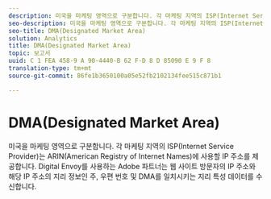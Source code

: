 ```yaml
---
description: 미국을 마케팅 영역으로 구분합니다. 각 마케팅 지역의 ISP(Internet Service Provider)는 ARIN(American Registry of Internet Names)에 사용할 IP 주소를 제공합니다. Digital Envoy를 사용하는 Adobe 파트너는 웹 사이트 방문자의 IP 주소와 해당 IP 주소의 지리 정보인 주, 우편 번호 및 DMA를 일치시키는 지리 특성 데이터를 수신합니다.
seo-description: 미국을 마케팅 영역으로 구분합니다. 각 마케팅 지역의 ISP(Internet Service Provider)는 ARIN(American Registry of Internet Names)에 사용할 IP 주소를 제공합니다. Digital Envoy를 사용하는 Adobe 파트너는 웹 사이트 방문자의 IP 주소와 해당 IP 주소의 지리 정보인 주, 우편 번호 및 DMA를 일치시키는 지리 특성 데이터를 수신합니다.
seo-title: DMA(Designated Market Area)
solution: Analytics
title: DMA(Designated Market Area)
topic: 보고서
uuid: C 1 FEA 458-9 A 90-4440-B 62 F-D 8 D 85090 E 9 F 8
translation-type: tm+mt
source-git-commit: 86fe1b3650100a05e52fb2102134fee515c871b1

---
```



# DMA(Designated Market Area)

미국을 마케팅 영역으로 구분합니다. 각 마케팅 지역의 ISP(Internet Service Provider)는 ARIN(American Registry of Internet Names)에 사용할 IP 주소를 제공합니다. Digital Envoy를 사용하는 Adobe 파트너는 웹 사이트 방문자의 IP 주소와 해당 IP 주소의 지리 정보인 주, 우편 번호 및 DMA를 일치시키는 지리 특성 데이터를 수신합니다.

